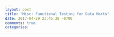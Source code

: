 ```yaml
---
layout: post
title: "Misc: Functional Testing for Data Marts"
date: 2017-04-29 23:45:38 -0700
comments: true
categories: 
---
```

